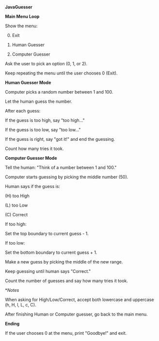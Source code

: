 **JavaGuesser** 

**Main Menu Loop**

Show the menu:

0) Exit

1) Human Guesser

2) Computer Guesser

Ask the user to pick an option (0, 1, or 2).

Keep repeating the menu until the user chooses 0 (Exit).

**Human Guesser Mode**

Computer picks a random number between 1 and 100.

Let the human guess the number.

After each guess:

If the guess is too high, say "too high..."

If the guess is too low, say "too low..."

If the guess is right, say "got it!" and end the guessing.

Count how many tries it took.

**Computer Guesser Mode**

Tell the human: "Think of a number between 1 and 100."

Computer starts guessing by picking the middle number (50).

Human says if the guess is:

(H) too High

(L) too Low

(C) Correct

If too high:

Set the top boundary to current guess - 1.

If too low:

Set the bottom boundary to current guess + 1.

Make a new guess by picking the middle of the new range.

Keep guessing until human says "Correct."

Count the number of guesses and say how many tries it took.

**Notes*

When asking for High/Low/Correct, accept both lowercase and uppercase (h, H, l, L, c, C).

After finishing Human or Computer guesser, go back to the main menu.

**Ending**

If the user chooses 0 at the menu, print "Goodbye!" and exit.
